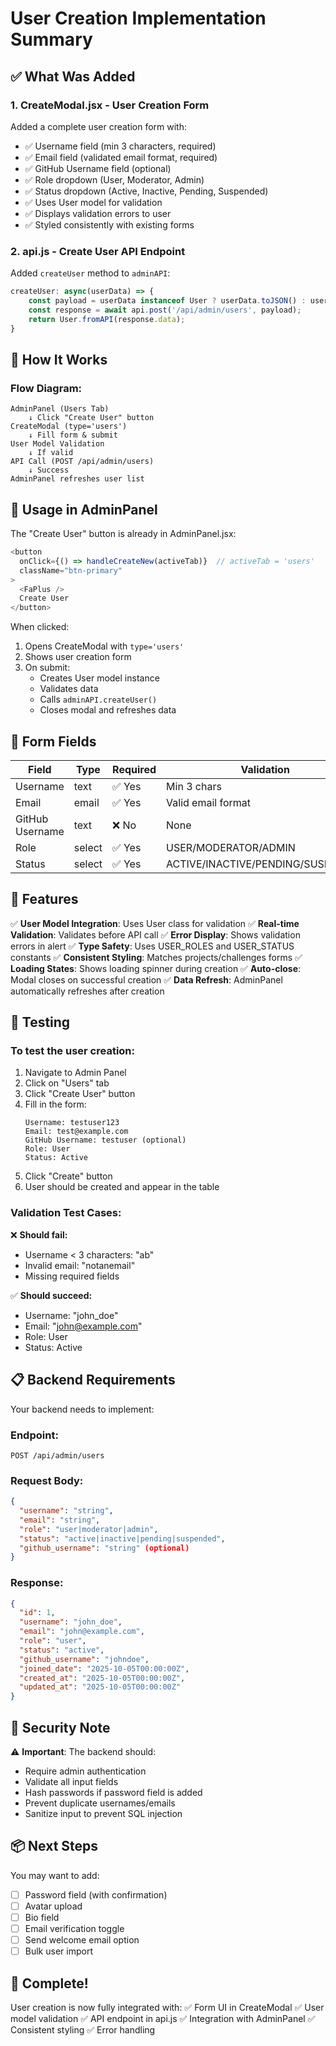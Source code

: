 # User Creation Implementation Summary

## ✅ What Was Added

### 1. **CreateModal.jsx** - User Creation Form
Added a complete user creation form with:
- ✅ Username field (min 3 characters, required)
- ✅ Email field (validated email format, required)
- ✅ GitHub Username field (optional)
- ✅ Role dropdown (User, Moderator, Admin)
- ✅ Status dropdown (Active, Inactive, Pending, Suspended)
- ✅ Uses User model for validation
- ✅ Displays validation errors to user
- ✅ Styled consistently with existing forms

### 2. **api.js** - Create User API Endpoint
Added `createUser` method to `adminAPI`:
```javascript
createUser: async(userData) => {
    const payload = userData instanceof User ? userData.toJSON() : userData;
    const response = await api.post('/api/admin/users', payload);
    return User.fromAPI(response.data);
}
```

## 🎯 How It Works

### Flow Diagram:
```
AdminPanel (Users Tab)
    ↓ Click "Create User" button
CreateModal (type='users')
    ↓ Fill form & submit
User Model Validation
    ↓ If valid
API Call (POST /api/admin/users)
    ↓ Success
AdminPanel refreshes user list
```

## 📝 Usage in AdminPanel

The "Create User" button is already in AdminPanel.jsx:

```javascript
<button
  onClick={() => handleCreateNew(activeTab)}  // activeTab = 'users'
  className="btn-primary"
>
  <FaPlus />
  Create User
</button>
```

When clicked:
1. Opens CreateModal with `type='users'`
2. Shows user creation form
3. On submit:
   - Creates User model instance
   - Validates data
   - Calls `adminAPI.createUser()`
   - Closes modal and refreshes data

## 🔧 Form Fields

| Field | Type | Required | Validation |
|-------|------|----------|------------|
| Username | text | ✅ Yes | Min 3 chars |
| Email | email | ✅ Yes | Valid email format |
| GitHub Username | text | ❌ No | None |
| Role | select | ✅ Yes | USER/MODERATOR/ADMIN |
| Status | select | ✅ Yes | ACTIVE/INACTIVE/PENDING/SUSPENDED |

## 🎨 Features

✅ **User Model Integration**: Uses User class for validation
✅ **Real-time Validation**: Validates before API call
✅ **Error Display**: Shows validation errors in alert
✅ **Type Safety**: Uses USER_ROLES and USER_STATUS constants
✅ **Consistent Styling**: Matches projects/challenges forms
✅ **Loading States**: Shows loading spinner during creation
✅ **Auto-close**: Modal closes on successful creation
✅ **Data Refresh**: AdminPanel automatically refreshes after creation

## 🚀 Testing

### To test the user creation:

1. Navigate to Admin Panel
2. Click on "Users" tab
3. Click "Create User" button
4. Fill in the form:
   ```
   Username: testuser123
   Email: test@example.com
   GitHub Username: testuser (optional)
   Role: User
   Status: Active
   ```
5. Click "Create" button
6. User should be created and appear in the table

### Validation Test Cases:

❌ **Should fail:**
- Username < 3 characters: "ab"
- Invalid email: "notanemail"
- Missing required fields

✅ **Should succeed:**
- Username: "john_doe"
- Email: "john@example.com"
- Role: User
- Status: Active

## 📋 Backend Requirements

Your backend needs to implement:

### Endpoint:
```
POST /api/admin/users
```

### Request Body:
```json
{
  "username": "string",
  "email": "string",
  "role": "user|moderator|admin",
  "status": "active|inactive|pending|suspended",
  "github_username": "string" (optional)
}
```

### Response:
```json
{
  "id": 1,
  "username": "john_doe",
  "email": "john@example.com",
  "role": "user",
  "status": "active",
  "github_username": "johndoe",
  "joined_date": "2025-10-05T00:00:00Z",
  "created_at": "2025-10-05T00:00:00Z",
  "updated_at": "2025-10-05T00:00:00Z"
}
```

## 🔐 Security Note

⚠️ **Important**: The backend should:
- Require admin authentication
- Validate all input fields
- Hash passwords if password field is added
- Prevent duplicate usernames/emails
- Sanitize input to prevent SQL injection

## 📦 Next Steps

You may want to add:
- [ ] Password field (with confirmation)
- [ ] Avatar upload
- [ ] Bio field
- [ ] Email verification toggle
- [ ] Send welcome email option
- [ ] Bulk user import

## 🎉 Complete!

User creation is now fully integrated with:
✅ Form UI in CreateModal
✅ User model validation
✅ API endpoint in api.js
✅ Integration with AdminPanel
✅ Consistent styling
✅ Error handling
